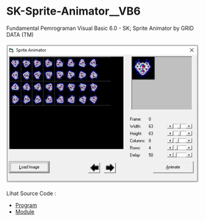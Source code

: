 # SK-Sprite-Animator__VB6
Fundamental Pemrograman Visual Basic 6.0 - SK; Sprite Animator by GRID DATA (TM)<br><br>
<img src="https://github.com/RizkyKhapidsyah/SK-Sprite-Animator__VB6/blob/main/result/001.PNG"><br><br>
Lihat Source Code : <br>
- <a href="https://github.com/RizkyKhapidsyah/SK-Sprite-Animator__VB6/blob/main/frmAnimator.frm">Program</a><br>
- <a href="https://github.com/RizkyKhapidsyah/SK-Sprite-Animator__VB6/blob/main/WIN32API.bas">Module</a>

